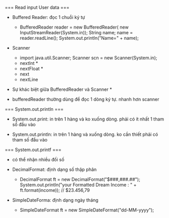 === Read input User data ===
- Buffered Reader: đọc 1 chuỗi ký tự
    +   BufferedReader reader = new BufferedReader(
            new InputStreamReader(System.in));
        String name;
        name = reader.readLine(); 
        System.out.println("Name=" + name);

- Scanner
    +   import java.util.Scanner; 
        Scanner scn = new Scanner(System.in);
    + nextInt *
    + nextFloat *
    + next
    + nextLine

- Sự khác biệt giữa BufferedReader và Scanner *
+ bufferedReader thường dùng để đọc 1 dòng ký tự. nhanh hơn scanner

=== System.out.println ===

- System.out.print: in trên 1 hàng và ko xuống dòng. phải có ít nhất 1 tham số đầu vào

- System.out.println: in trên 1 hàng và xuống dòng. ko cần thiết phải có tham số đầu vào

=== System.out.printf ===
- có thể nhận nhiều đối số
- DecimalFormat: định dạng số thập phân
    + DecimalFormat ft = new DecimalFormat("$###,###.##");
    System.out.println("your Formatted Dream Income : "
                           + ft.format(income));
        // $23.456,79

- SimpleDateForma: định dạng ngày tháng
    +  SimpleDateFormat ft
            = new SimpleDateFormat("dd-MM-yyyy");